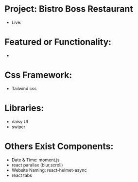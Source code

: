 # Project: Bistro Boss Restaurant
- Live: 

# Featured or Functionality:
- 

# Css Framework:
- Tailwind css

# Libraries:
- daisy UI
- swiper
 
# Others Exist Components:
- Date & Time: moment.js
- react parallax (blur,scroll)  
- Website Naming: react-helmet-async
- react tabs